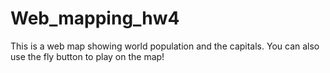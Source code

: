 # Web_mapping_hw4
This is a web map showing world population and the capitals. You can also use the fly button to play on the map!
